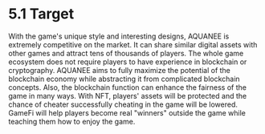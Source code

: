 # 5.1 Target

With the game's unique style and interesting designs, AQUANEE is extremely competitive on the market. It can share similar digital assets with other games and attract tens of thousands of players. The whole game ecosystem does not require players to have experience in blockchain or cryptography. AQUANEE aims to fully maximize the potential of the blockchain economy while abstracting it from complicated blockchain concepts. Also, the blockchain function can enhance the fairness of the game in many ways. With NFT, players' assets will be protected and the chance of cheater successfully cheating in the game will be lowered. GameFi will help players become real "winners" outside the game while teaching them how to enjoy the game.
